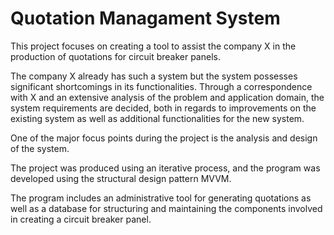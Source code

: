 # Quotation Managament System

This project focuses on creating a tool to assist
the company X in the production of
quotations for circuit breaker panels. 

The company X already has such a system but the
system possesses significant shortcomings in its
functionalities. Through a correspondence with
X and an extensive analysis of the problem
and application domain, the system requirements
are decided, both in regards to improvements
on the existing system as well as additional
functionalities for the new system. 

One of the major focus points during the project is
the analysis and design of the system. 

The project was produced using an iterative process, and the
program was developed using the structural design
pattern MVVM. 

The program includes an administrative tool for generating quotations as
well as a database for structuring and maintaining
the components involved in creating a circuit
breaker panel.
